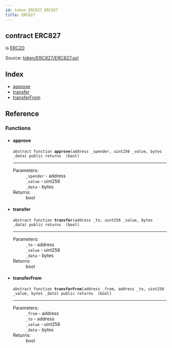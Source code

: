 ```yaml
---
id: token_ERC827_ERC827
title: ERC827
---
```


<div class="contract-doc"><div class="contract"><h2 class="contract-header"><span class="contract-kind">contract</span> ERC827</h2><p class="base-contracts"><span>is</span> <a href="token_ERC20_ERC20.html">ERC20</a></p><div class="source">Source: <a href="https://github.com/OpenZeppelin/zeppelin-solidity/blob/v1.7.0/contracts/token/ERC827/ERC827.sol" target="_blank">token/ERC827/ERC827.sol</a></div></div><div class="index"><h2>Index</h2><ul><li><a href="token_ERC827_ERC827.html#approve">approve</a></li><li><a href="token_ERC827_ERC827.html#transfer">transfer</a></li><li><a href="token_ERC827_ERC827.html#transferFrom">transferFrom</a></li></ul></div><div class="reference"><h2>Reference</h2><div class="functions"><h3>Functions</h3><ul><li><div class="item function"><span id="approve" class="anchor-marker"></span><h4 class="name">approve</h4><div class="body"><code class="signature"><span>abstract </span>function <strong>approve</strong><span>(address _spender, uint256 _value, bytes _data) </span><span>public </span><span>returns  (bool) </span></code><hr/><dl><dt><span class="label-parameters">Parameters:</span></dt><dd><div><code>_spender</code> - address</div><div><code>_value</code> - uint256</div><div><code>_data</code> - bytes</div></dd><dt><span class="label-return">Returns:</span></dt><dd>bool</dd></dl></div></div></li><li><div class="item function"><span id="transfer" class="anchor-marker"></span><h4 class="name">transfer</h4><div class="body"><code class="signature"><span>abstract </span>function <strong>transfer</strong><span>(address _to, uint256 _value, bytes _data) </span><span>public </span><span>returns  (bool) </span></code><hr/><dl><dt><span class="label-parameters">Parameters:</span></dt><dd><div><code>_to</code> - address</div><div><code>_value</code> - uint256</div><div><code>_data</code> - bytes</div></dd><dt><span class="label-return">Returns:</span></dt><dd>bool</dd></dl></div></div></li><li><div class="item function"><span id="transferFrom" class="anchor-marker"></span><h4 class="name">transferFrom</h4><div class="body"><code class="signature"><span>abstract </span>function <strong>transferFrom</strong><span>(address _from, address _to, uint256 _value, bytes _data) </span><span>public </span><span>returns  (bool) </span></code><hr/><dl><dt><span class="label-parameters">Parameters:</span></dt><dd><div><code>_from</code> - address</div><div><code>_to</code> - address</div><div><code>_value</code> - uint256</div><div><code>_data</code> - bytes</div></dd><dt><span class="label-return">Returns:</span></dt><dd>bool</dd></dl></div></div></li></ul></div></div></div>
